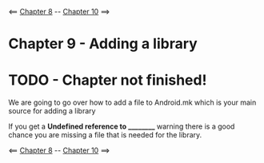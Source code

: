 <== [Chapter 8](./Chapter_08.md) -- [Chapter 10](./Chapter_10.md) ==>

# Chapter 9 - Adding a library

# TODO - Chapter not finished!

We are going to go over how to add a file to Android.mk which is your main source for adding a library

If you get a **Undefined reference to ________** warning there is a good chance you are missing a file that is needed for the library.

<== [Chapter 8](./Chapter_08.md) -- [Chapter 10](./Chapter_10.md) ==>